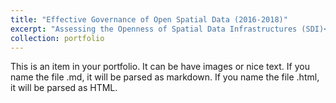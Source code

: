 ```yaml
---
title: "Effective Governance of Open Spatial Data (2016-2018)"
excerpt: "Assessing the Openness of Spatial Data Infrastructures (SDI)<br/><img src='/images/opensdi.png'>"
collection: portfolio
---
```


This is an item in your portfolio. It can be have images or nice text. If you name the file .md, it will be parsed as markdown. If you name the file .html, it will be parsed as HTML. 

